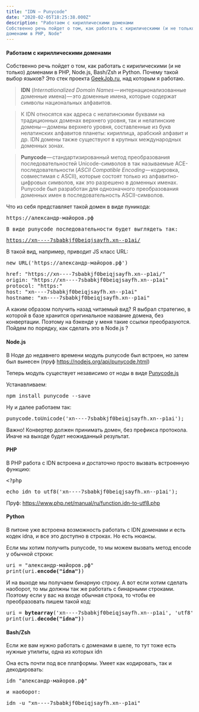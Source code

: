 ```yaml
---
title: "IDN — Punycode"
date: "2020-02-05T18:25:38.000Z"
description: "Работаем с кириллическими доменами
Собственно речь пойдет о том, как работать с кирилическими (и не только)
доменами в PHP, Node"
---
```


<h4>Работаем с кириллическими доменами</h4>
<p>Собственно речь пойдет о том, как работать с кирилическими (и не только) доменами в PHP, Node.js, Bash/Zsh и Python. Почему такой выбор языков? Это стек проекта <a href="https://geekjob.ru" target="_blank" rel="noopener noreferrer">GeekJob.ru</a>, над которым я работаю.</p>
<blockquote><p>
<strong>IDN</strong> (<em>Internationalized Domain Names</em> — интернационализованные доменные имена) — это доменные имена, которые содержат символы национальных алфавитов.</p></blockquote>
<blockquote><p>К IDN относятся как адреса с нелатинскими буквами на традиционных доменах верхнего уровня, так и нелатинские домены — домены верхнего уровня, составленные из букв нелатинских алфавитов планеты: кириллица, арабский алфавит и др. IDN домены также существуют в крупных международных доменных зонах.</p></blockquote>
<blockquote><p>
<strong>Punycode</strong> — стандартизированный метод преобразования последовательностей Unicode-символов в так называемые ACE-последовательности (<em>ASCII Compatible Encoding</em> — кодировка, совместимая с ASCII), которые состоят только из алфавитно-цифровых символов, как это разрешено в доменных именах. Punycode был разработан для однозначного преобразования доменных имен в последовательность ASCII-символов.</p></blockquote>
<p>Что из себя представляет такой домен в виде пуникода:</p>
<pre>https://александр-майоров.рф</pre>
<pre>В виде punycode последовательности будет выглядеть так:</pre>
<pre><a href="https://xn----7sbabkjf0beiqjsayfh.xn--p1ai/" target="_blank" rel="noopener noreferrer">https://xn----7sbabkjf0beiqjsayfh.xn--p1ai/</a></pre>
<p>В такой вид, например, приводит JS класс URL:</p>
<pre>new URL('https://александр-майоров.рф')</pre>
<pre>href: "https://xn----7sbabkjf0beiqjsayfh.xn--p1ai/"<br>origin: "https://xn----7sbabkjf0beiqjsayfh.xn--p1ai"<br>protocol: "https:"<br>host: "xn----7sbabkjf0beiqjsayfh.xn--p1ai"<br>hostname: "xn----7sbabkjf0beiqjsayfh.xn--p1ai"</pre>
<p>А каким образом получить назад читаемый вид? Я выбрал стратегию, в которой в базе хранится оригинальное название домена, без конвертации. Поэтому на бэкенде у меня такие ссылки преобразуются. Пойдем по порядку, как сделать это в Node.js ?</p>
<h4>Node.js</h4>
<p>В Ноде до недавнего времени модуль punycode был встроен, но затем был вынесен (пруф <a href="https://nodejs.org/api/punycode.html" target="_blank" rel="noopener noreferrer">https://nodejs.org/api/punycode.html</a>)</p>
<p>Теперь модуль существует независимо от ноды в виде <a href="https://github.com/bestiejs/punycode.js" target="_blank" rel="noopener noreferrer">Punycode.js</a></p>
<p>Устанавливаем:</p>
<pre>npm install punycode --save</pre>
<p>Ну и далее работаем так:</p>
<pre>punycode.toUnicode('xn----7sbabkjf0beiqjsayfh.xn--p1ai');</pre>
<p>Важно! Конвертер должен принимать домен, без префикса протокола. Иначе на выходе будет неожиданный результат.</p>
<h4>PHP</h4>
<p>В PHP работа с IDN встроена и достаточно просто вызвать встроенную функцию:</p>
<pre>&lt;?php</pre>
<pre>echo idn_to_utf8('xn----7sbabkjf0beiqjsayfh.xn--p1ai');</pre>
<p>Пруф: <a href="https://www.php.net/manual/ru/function.idn-to-utf8.php" target="_blank" rel="noopener noreferrer">https://www.php.net/manual/ru/function.idn-to-utf8.php</a></p>
<h4>Python</h4>
<p>В питоне уже встроена возможность работать с IDN доменами и есть кодек idna, и все это доступно в строках. Но есть нюансы.</p>
<p>Если мы хотим получить punycode, то мы можем вызвать метод encode у обычной строки:</p>
<pre>uri = "александр-майоров.рф"<br>print(uri.<strong>encode("idna")</strong>)</pre>
<p>И на выходе мы получаем бинарную строку. А вот если хотим сделать наоборот, то мы должны так же работать с бинарными строками. Поэтому если у вас на входе обычная строка, то чтобы ее преобразовать пишем такой код:</p>
<pre>uri = <strong>bytearray</strong>('xn----7sbabkjf0beiqjsayfh.xn--p1ai', 'utf8')<br>print(uri.<strong>decode("idna")</strong>)</pre>
<h4>Bash/Zsh</h4>
<p>Если же вам нужно работать с доменами в шеле, то тут тоже есть нужные утилиты, одна из которых idn</p>
<p>Она есть почти под все платформы. Умеет как кодировать, так и декодировать:</p>
<pre>idn "александр-майоров.рф"</pre>
<pre>и наоборот:</pre>
<pre>idn -u "xn----7sbabkjf0beiqjsayfh.xn--p1ai"</pre>


